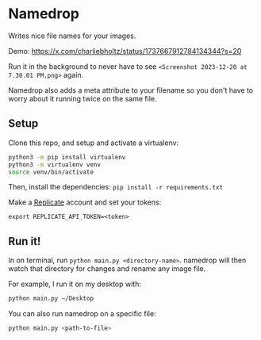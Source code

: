 # Namedrop

Writes nice file names for your images.

Demo:
https://x.com/charliebholtz/status/1737667912784134344?s=20

Run it in the background to never have to see `<Screenshot 2023-12-20 at 7.30.01 PM.png>` again.

Namedrop also adds a meta attribute to your filename so you don't have to worry about it running twice on the same file.

## Setup

Clone this repo, and setup and activate a virtualenv:

```bash
python3 -m pip install virtualenv
python3 -m virtualenv venv
source venv/bin/activate
```

Then, install the dependencies:
`pip install -r requirements.txt`

Make a [Replicate](https://replicate.com) account and set your tokens:

```
export REPLICATE_API_TOKEN=<token>
```

## Run it!

In on terminal, run `python main.py <directory-name>`. namedrop
will then watch that directory for changes and rename any image file.

For example, I run it on my desktop with:

```bash
python main.py ~/Desktop
```

You can also run namedrop on a specific file:

```bash
python main.py <path-to-file>
```
